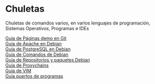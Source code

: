 # Chuletas
Chuletas de comandos varios, en varios lenguajes de programación, Sistemas Operativos, Programas e IDEs

<a href="https://github.com/engelpain/Chuletas/blob/master/PaginaGit.txt">Guía de Páginas demo en Git</a> <br>
<a href="https://github.com/engelpain/Chuletas/blob/master/apache.txt">Guía de Apache en Debian</a> <br>
<a href="https://github.com/engelpain/Chuletas/blob/master/postgres.txt">Guía de PostgreSQL en Debian</a> <br>
<a href="https://github.com/engelpain/Chuletas/blob/master/ComandosDebian.txt">Guía de Comandos de Debian</a> <br>
<a href="https://github.com/engelpain/Chuletas/blob/master/PaquetesDebian.txt">Guía de Repositorios y paquetes Debian</a> <br>
<a href="https://github.com/engelpain/Chuletas/blob/master/proxychains.txt">Guía de Proxychains</a> <br>
<a href="https://github.com/engelpain/Chuletas/blob/master/Vim.txt">Guía de VIM</a> <br>
<a href="https://github.com/engelpain/Chuletas/blob/master/puertos.txt">Guía puertos de programas</a>

